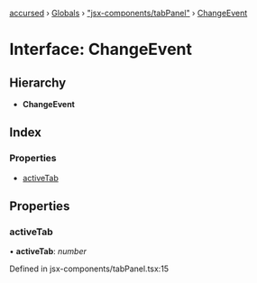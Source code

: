 [accursed](../README.md) › [Globals](../globals.md) › ["jsx-components/tabPanel"](../modules/_jsx_components_tabpanel_.md) › [ChangeEvent](_jsx_components_tabpanel_.changeevent.md)

# Interface: ChangeEvent

## Hierarchy

* **ChangeEvent**

## Index

### Properties

* [activeTab](_jsx_components_tabpanel_.changeevent.md#activetab)

## Properties

###  activeTab

• **activeTab**: *number*

Defined in jsx-components/tabPanel.tsx:15
